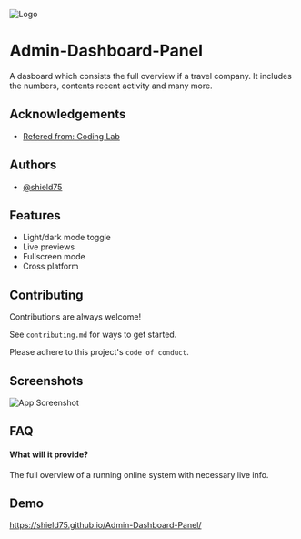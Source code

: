 
![Logo](https://www.linkpicture.com/q/rid3.jpg)


# Admin-Dashboard-Panel 

A dasboard which consists the full overview if a travel company. It includes the numbers, contents recent activity and many more.



## Acknowledgements

 - [Refered from: Coding Lab ](https://youtu.be/AyV954yKRSw)
 


## Authors

- [@shield75](https://github.com/shield75)


## Features

- Light/dark mode toggle
- Live previews
- Fullscreen mode
- Cross platform


## Contributing

Contributions are always welcome!

See `contributing.md` for ways to get started.

Please adhere to this project's `code of conduct`.


## Screenshots

![App Screenshot](https://www.linkpicture.com/q/scen.jpg)


## FAQ

#### What will it provide?

The full overview of a running online system with necessary live info.




## Demo

https://shield75.github.io/Admin-Dashboard-Panel/

